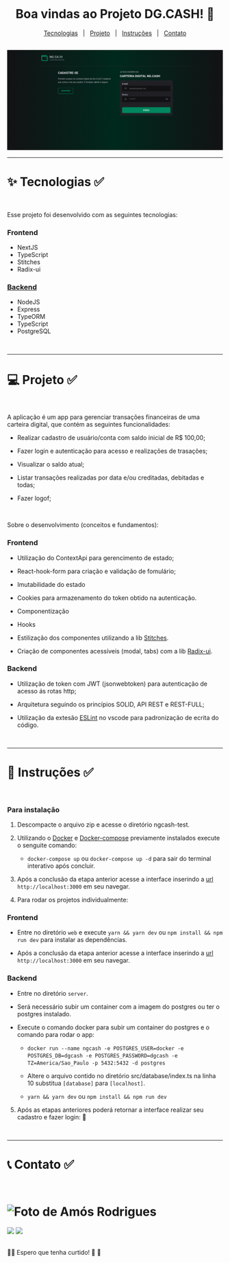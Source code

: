 <div align="center">
  <h1>
    Boa vindas ao Projeto DG.CASH! 🚀
  </h1>
<p align="center">
  <a href="#tecnologias">Tecnologias</a>&nbsp;&nbsp; |&nbsp;&nbsp;
  <a href="#projeto">Projeto</a>&nbsp;&nbsp; |&nbsp;&nbsp;
  <a href="#instruções">Instruções</a>&nbsp;&nbsp; |&nbsp;&nbsp;
  <a href="#contato">Contato</a>
</p>
<br>
    <img alt="App DG.CASH" title="DG.CASH Cateira Digital" src="./public/capa.png" />
</div>

---

<h1 id="tecnologias">✨ Tecnologias ✅</h1>

<br>

Esse projeto foi desenvolvido com as seguintes tecnologias:

### Frontend

- NextJS
- TypeScript
- Stitches
- Radix-ui

### [Backend](https://github.com/amosrodrigues/api-digital-cash)

- NodeJS
- Express
- TypeORM
- TypeScript
- PostgreSQL

<br>

---

<h1 id="projeto">💻 Projeto ✅</h1>

<br>

A aplicação é um app para gerenciar transações financeiras de uma carteira digital, que contém as seguintes funcionalidades:

- Realizar cadastro de usuário/conta com saldo inicial de R$ 100,00;

- Fazer login e autenticação para acesso e realizações de trasações;

- Visualizar o saldo atual;

- Listar transações realizadas por data e/ou creditadas, debitadas e todas;

- Fazer logof;

<br>

Sobre o desenvolvimento (conceitos e fundamentos):

### Frontend

- Utilização do ContextApi para gerencimento de estado;

- React-hook-form para criação e validação de fomulário;

- Imutabilidade do estado

- Cookies para armazenamento do token obtido na autenticação.

- Componentização

- Hooks

- Estilização dos componentes utilizando a lib [Stitches](https://stitches.dev/).

- Criação de componentes acessíveis (modal, tabs) com a lib [Radix-ui](https://www.radix-ui.com/).

### Backend

- Utilização de token com JWT (jsonwebtoken) para autenticação de acesso ás rotas http;

- Arquitetura seguindo os princípios SOLID, API REST e REST-FULL;

- Utilização da extesão [ESLint](https://eslint.org/) no vscode para padronização de ecrita do código.

<br>

---

<h1 id="instruções"> 🚀 Instruções ✅</h1>

<br>

### Para instalação

1. Descompacte o arquivo zip e acesse o diretório ngcash-test.

2. Utilizando o [Docker](https://www.docker.com/) e [Docker-compose](https://docs.docker.com/compose/) previamente instalados execute o senguite comando:

   - `docker-compose up` ou `docker-compose up -d` para sair do terminal interativo após concluir.

3. Após a conclusão da etapa anterior acesse a interface inserindo a [url](http://localhost:3000) `http://localhost:3000` em seu navegar.

4. Para rodar os projetos individualmente:

### Frontend

- Entre no diretório `web` e execute `yarn && yarn dev` ou `npm install && npm run dev` para instalar as dependências.

- Após a conclusão da etapa anterior acesse a interface inserindo a [url](http://localhost:3000) `http://localhost:3000` em seu navegar.

### Backend

- Entre no diretório `server`.

- Será necessário subir um container com a imagem do postgres ou ter o postgres instalado.

- Execute o comando docker para subir um container do postgres e o comando para rodar o app:

  - `docker run --name ngcash -e POSTGRES_USER=docker -e POSTGRES_DB=dgcash -e POSTGRES_PASSWORD=dgcash -e TZ=America/Sao_Paulo -p 5432:5432 -d postgres`

  - Altere o arquivo contido no diretório src/database/index.ts na linha 10 substitua `[database]` para `[localhost]`.

  - `yarn && yarn dev` ou `npm install && npm run dev`

5. Após as etapas anteriores poderá retornar a interface realizar seu cadastro e fazer login: 🎲

<br>

---

<h1 id="contato">📞 Contato ✅</h1>

<br>

<h1>
  <img alt="Foto de Amós Rodrigues" title="Amós Rodrigues" src="https://avatars.githubusercontent.com/u/73254602?v=4" width="200px"  />
</h1>

<div> 
  <a href = "mailto:amos.adm.rh@gmail.com"><img src="https://img.shields.io/badge/-Gmail-%23333?style=for-the-badge&logo=gmail&logoColor=white" target="_blank"></a>
  <a href="https://www.linkedin.com/in/amosrodrigues" target="_blank"><img src="https://img.shields.io/badge/-LinkedIn-%230077B5?style=for-the-badge&logo=linkedin&logoColor=white" target="_blank"></a> 
</div>

<br>

👋🏻 Espero que tenha curtido! 💜 💚
